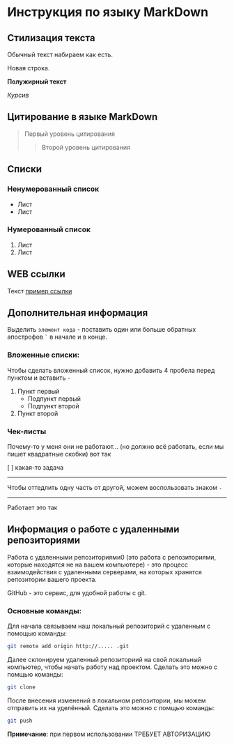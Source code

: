 # Инструкция по языку MarkDown

## Стилизация текста
Обычный текст набираем как есть.

Новая строка. 

**Полужирный текст**

*Курсив*

## Цитирование в языке MarkDown
> Первый уровень цитирования 
>> Второй уровень цитирования  

## Списки 
### Ненумерованный список 
* Лист 
* Лист 

### Нумерованный список 
1. Лист 
2. Лист 

## WEB ссылки 
Текст [пример ссылки]("http.example.com "Всплывающая подсказка")


## Дополнительная информация 
Выделить `элемент кода` - поставить один или больше обратных апострофов `` ` `` в начале и в конце. 

### Вложенные списки:
Чтобы сделать вложенный список, нужно добавить 4 пробела перед пунктом и вставить `-` 
1. Пункт первый 
    - Подпункт первый 
    - Подпункт второй 
2. Пункт второй 

### Чек-листы 

 Почему-то у меня они не работают...
(но должно всё работать, если мы пишет квадратные скобки)
вот так 

[ ] какая-то задача 

----

Чтобы оттедлить одну часть от другой, можем воспользовать знаком `-`

----
Работает это так 

## Информация о работе с удаленными репозиториями

Работа с удаленными репозиториями0 (это работа с репозиториями, которые находятся не на вашем компьютере) - это процесс взаимодействия с удаленными серверами, на которых хранятся репозитории вашего проекта.

GitHub - это сервис, для удобной работы с git.

### Основные команды:

Для начала связываем наш локальный репозиторий с удаленным с помощью команды: 
```sh
git remote add origin http://..... .git
```

Далее склонируем удаленный репозиториий на свой локальный компьютер, чтобы начать работу над проектом. Сделать это можно с помщью команды:
```sh 
git clone 
```


После внесения изменений в локальном репозитории, мы можем отправить их на уделённый. Сделать это можно с помщью команды:

```sh 
git push
```
**Примечание**: при первом использовании ТРЕБУЕТ АВТОРИЗАЦИЮ